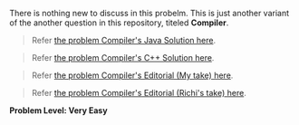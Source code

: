 There is nothing new to discuss in this probelm. This is just another variant of the another question in this repository, titeled **Compiler**.

> Refer [the problem Compiler's Java Solution here](https://github.com/Pradyuman7/AwesomeDataStructuresAndAlgorithms/blob/master/StacksAndQueues/CodeChef-ProblemCompiler-PD.java).

> Refer [the problem Compiler's C++ Solution here](https://github.com/Pradyuman7/AwesomeDataStructuresAndAlgorithms/blob/master/StacksAndQueues/CodeChef-ProblemCompiler-RD.cpp).

> Refer [the problem Compiler's Editorial (My take) here](https://github.com/Pradyuman7/AwesomeDataStructuresAndAlgorithms/blob/master/StacksAndQueues/CodeChef-ProblemCompiler-Editorial-PD.md).

> Refer [the problem Compiler's Editorial (Richi's take) here](https://github.com/Pradyuman7/AwesomeDataStructuresAndAlgorithms/blob/master/StacksAndQueues/CodeChef-ProblemCompiler-Editorial-RD.md).

**Problem Level: Very Easy**
